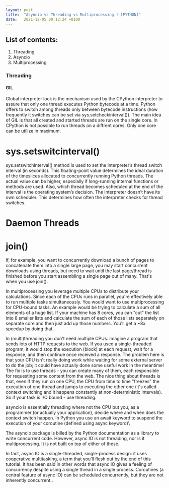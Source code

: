 ```yaml
---
layout: post
title:  "Asyncio vs Threading vs Multiprocessing ! [PYTHON]"
date:   2021-12-05 00:12:24 +0100
---
```


## List of contents:
1. Threading
2. Asyncio
3. Multiprocessing

### Threading
#### GIL
Global interpreter lock is the mechanism used by the CPython interpreter to assure that only one thread executes Python bytecode at a time. Python offers to switch among threads only between bytecode instructions (how frequently it switches can be set via sys.setcheckinterval()).
The main idea of GIL is that all created and started threads are run on the single core. In CPython is not possible to run threads on a diffrent cores. Only one core can be utilize in maximum.

# sys.setswitcinterval()
sys.setswitchinterval() method is used to set the interpreter’s thread switch interval (in seconds). This floating-point value determines the ideal duration of the timeslices allocated to concurrently running Python threads. The actual value can be higher, especially if long-running internal functions or methods are used. Also, which thread becomes scheduled at the end of the interval is the operating system’s decision. The interpreter doesn’t have its own scheduler. This determines how often the interpreter checks for thread switches.

# Daemon Threads

# join()
If, for example, you want to concurrently download a bunch of pages to concatenate them into a single large page, you may start concurrent downloads using threads, but need to wait until the last page/thread is finished before you start assembling a single page out of many. That's when you use join().

In multiprocessing you leverage multiple CPUs to distribute your calculations. Since each of the CPUs runs in parallel, you're effectively able to run multiple tasks simultaneously. You would want to use multiprocessing for CPU-bound tasks. An example would be trying to calculate a sum of all elements of a huge list. If your machine has 8 cores, you can "cut" the list into 8 smaller lists and calculate the sum of each of those lists separately on separate core and then just add up those numbers. You'll get a ~8x speedup by doing that.

In (multi)threading you don't need multiple CPUs. Imagine a program that sends lots of HTTP requests to the web. If you used a single-threaded program, it would stop the execution (block) at each request, wait for a response, and then continue once received a response. The problem here is that your CPU isn't really doing work while waiting for some external server to do the job; it could have actually done some useful work in the meantime! The fix is to use threads - you can create many of them, each responsible for requesting some content from the web. The nice thing about threads is that, even if they run on one CPU, the CPU from time to time "freezes" the execution of one thread and jumps to executing the other one (it's called context switching and it happens constantly at non-deterministic intervals). So if your task is I/O bound - use threading.

asyncio is essentially threading where not the CPU but you, as a programmer (or actually your application), decide where and when does the context switch happen. In Python you use an await keyword to suspend the execution of your coroutine (defined using async keyword)\

The asyncio package is billed by the Python documentation as a library to write concurrent code. However, async IO is not threading, nor is it multiprocessing. It is not built on top of either of these.

In fact, async IO is a single-threaded, single-process design: it uses cooperative multitasking, a term that you’ll flesh out by the end of this tutorial. It has been said in other words that async IO gives a feeling of concurrency despite using a single thread in a single process. Coroutines (a central feature of async IO) can be scheduled concurrently, but they are not inherently concurrent..

